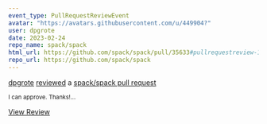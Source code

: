 ```yaml
---
event_type: PullRequestReviewEvent
avatar: "https://avatars.githubusercontent.com/u/449904?"
user: dpgrote
date: 2023-02-24
repo_name: spack/spack
html_url: https://github.com/spack/spack/pull/35633#pullrequestreview-1312360286
repo_url: https://github.com/spack/spack
---
```


<a href='https://github.com/dpgrote' target='_blank'>dpgrote</a> <a href='https://github.com/spack/spack/pull/35633#pullrequestreview-1312360286' target='_blank'>reviewed</a> a <a href='https://github.com/spack/spack/pull/35633' target='_blank'>spack/spack pull request</a>

<small>I can approve. Thanks!...</small>

<a href='https://github.com/spack/spack/pull/35633#pullrequestreview-1312360286' target='_blank'>View Review</a>